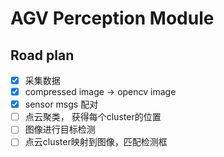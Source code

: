 # AGV Perception Module

## Road plan
- [x]  采集数据
- [x]  compressed image → opencv image
- [x]  sensor msgs 配对
- [ ]  点云聚类， 获得每个cluster的位置
- [ ]  图像进行目标检测
- [ ]  点云cluster映射到图像，匹配检测框
